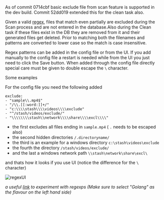As of commit 0714cbf basic exclude file from scan feature is supported in the dev build.
Commit 52dd019 extended this for the clean task also.

Given a valid [regex](https://github.com/google/re2/wiki/Syntax), files that match even partially are excluded during the Scan process and are not entered in the database.Also during the Clean task if these files exist in the DB they are removed from it and their generated files get deleted.
Prior to matching both the filenames and patterns are converted to lower case so the match is case insensitive.

Regex patterns can be added in the config file or from the UI.
If you add manually to the config file a restart is needed while from the UI you just need to click the Save button.
When added through the config file directly special care must be given to double escape the `\` character.

Some examples

For the config file you need the following added
```
exclude: 
- "sample\\.mp4$"
- "/\\.[[:word:]]+/"
- "c:\\\\stash\\\\videos\\\\exclude"
- "^/stash/videos/exclude/"
- "\\\\\\\\stash\\network\\\\share\\\\excl\\\\"
```
* the first excludes all files ending in `sample.mp4` ( `.` needs to be escaped also)
* the second hidden directories `/.directoryname/`
* the third is an example for a windows directory `c:\stash\videos\exclude`
* the fourth the directory `/stash/videos/exclude/`
* and the last a windows network path `\\stash\network\share\excl\`

and thats how it looks if you use UI (notice the difference for the `\` character)

![regexUI](https://i.imgur.com/3Oqvuja.png)

_a useful [link](https://regex101.com/) to experiment with regexps (Make sure to select "Golang" as the flavour on the left hand side)_